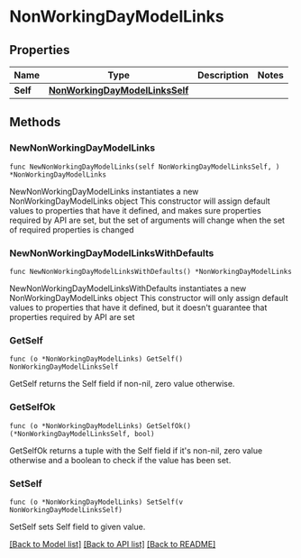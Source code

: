 # NonWorkingDayModelLinks

## Properties

Name | Type | Description | Notes
------------ | ------------- | ------------- | -------------
**Self** | [**NonWorkingDayModelLinksSelf**](NonWorkingDayModelLinksSelf.md) |  | 

## Methods

### NewNonWorkingDayModelLinks

`func NewNonWorkingDayModelLinks(self NonWorkingDayModelLinksSelf, ) *NonWorkingDayModelLinks`

NewNonWorkingDayModelLinks instantiates a new NonWorkingDayModelLinks object
This constructor will assign default values to properties that have it defined,
and makes sure properties required by API are set, but the set of arguments
will change when the set of required properties is changed

### NewNonWorkingDayModelLinksWithDefaults

`func NewNonWorkingDayModelLinksWithDefaults() *NonWorkingDayModelLinks`

NewNonWorkingDayModelLinksWithDefaults instantiates a new NonWorkingDayModelLinks object
This constructor will only assign default values to properties that have it defined,
but it doesn't guarantee that properties required by API are set

### GetSelf

`func (o *NonWorkingDayModelLinks) GetSelf() NonWorkingDayModelLinksSelf`

GetSelf returns the Self field if non-nil, zero value otherwise.

### GetSelfOk

`func (o *NonWorkingDayModelLinks) GetSelfOk() (*NonWorkingDayModelLinksSelf, bool)`

GetSelfOk returns a tuple with the Self field if it's non-nil, zero value otherwise
and a boolean to check if the value has been set.

### SetSelf

`func (o *NonWorkingDayModelLinks) SetSelf(v NonWorkingDayModelLinksSelf)`

SetSelf sets Self field to given value.



[[Back to Model list]](../README.md#documentation-for-models) [[Back to API list]](../README.md#documentation-for-api-endpoints) [[Back to README]](../README.md)


